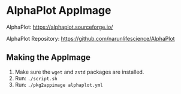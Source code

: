 # AlphaPlot AppImage

AlphaPlot: https://alphaplot.sourceforge.io/ 

AlphaPlot Repository: https://github.com/narunlifescience/AlphaPlot

## Making the AppImage

1. Make sure the `wget` and `zstd` packages are installed.
1. Run: `./script.sh`
1. Run: `./pkg2appimage alphaplot.yml`
